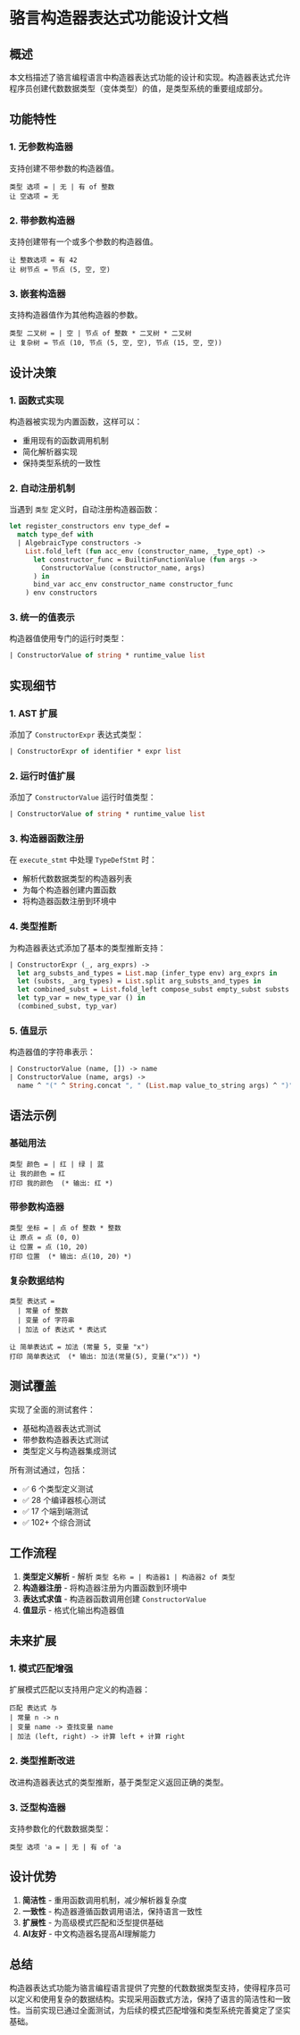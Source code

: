 # 骆言构造器表达式功能设计文档

## 概述

本文档描述了骆言编程语言中构造器表达式功能的设计和实现。构造器表达式允许程序员创建代数数据类型（变体类型）的值，是类型系统的重要组成部分。

## 功能特性

### 1. 无参数构造器
支持创建不带参数的构造器值。

```luoyan
类型 选项 = | 无 | 有 of 整数
让 空选项 = 无
```

### 2. 带参数构造器
支持创建带有一个或多个参数的构造器值。

```luoyan
让 整数选项 = 有 42
让 树节点 = 节点 (5, 空, 空)
```

### 3. 嵌套构造器
支持构造器值作为其他构造器的参数。

```luoyan
类型 二叉树 = | 空 | 节点 of 整数 * 二叉树 * 二叉树
让 复杂树 = 节点 (10, 节点 (5, 空, 空), 节点 (15, 空, 空))
```

## 设计决策

### 1. 函数式实现
构造器被实现为内置函数，这样可以：
- 重用现有的函数调用机制
- 简化解析器实现
- 保持类型系统的一致性

### 2. 自动注册机制
当遇到 `类型` 定义时，自动注册构造器函数：
```ocaml
let register_constructors env type_def =
  match type_def with
  | AlgebraicType constructors ->
    List.fold_left (fun acc_env (constructor_name, _type_opt) ->
      let constructor_func = BuiltinFunctionValue (fun args ->
        ConstructorValue (constructor_name, args)
      ) in
      bind_var acc_env constructor_name constructor_func
    ) env constructors
```

### 3. 统一的值表示
构造器值使用专门的运行时类型：
```ocaml
| ConstructorValue of string * runtime_value list
```

## 实现细节

### 1. AST 扩展
添加了 `ConstructorExpr` 表达式类型：
```ocaml
| ConstructorExpr of identifier * expr list
```

### 2. 运行时值扩展
添加了 `ConstructorValue` 运行时值类型：
```ocaml
| ConstructorValue of string * runtime_value list
```

### 3. 构造器函数注册
在 `execute_stmt` 中处理 `TypeDefStmt` 时：
- 解析代数数据类型的构造器列表
- 为每个构造器创建内置函数
- 将构造器函数注册到环境中

### 4. 类型推断
为构造器表达式添加了基本的类型推断支持：
```ocaml
| ConstructorExpr (_, arg_exprs) ->
  let arg_substs_and_types = List.map (infer_type env) arg_exprs in
  let (substs, _arg_types) = List.split arg_substs_and_types in
  let combined_subst = List.fold_left compose_subst empty_subst substs in
  let typ_var = new_type_var () in
  (combined_subst, typ_var)
```

### 5. 值显示
构造器值的字符串表示：
```ocaml
| ConstructorValue (name, []) -> name
| ConstructorValue (name, args) -> 
  name ^ "(" ^ String.concat ", " (List.map value_to_string args) ^ ")"
```

## 语法示例

### 基础用法
```luoyan
类型 颜色 = | 红 | 绿 | 蓝
让 我的颜色 = 红
打印 我的颜色  (* 输出: 红 *)
```

### 带参数构造器
```luoyan
类型 坐标 = | 点 of 整数 * 整数
让 原点 = 点 (0, 0)
让 位置 = 点 (10, 20)
打印 位置  (* 输出: 点(10, 20) *)
```

### 复杂数据结构
```luoyan
类型 表达式 = 
  | 常量 of 整数
  | 变量 of 字符串  
  | 加法 of 表达式 * 表达式

让 简单表达式 = 加法 (常量 5, 变量 "x")
打印 简单表达式  (* 输出: 加法(常量(5), 变量("x")) *)
```

## 测试覆盖

实现了全面的测试套件：
- 基础构造器表达式测试
- 带参数构造器表达式测试
- 类型定义与构造器集成测试

所有测试通过，包括：
- ✅ 6 个类型定义测试
- ✅ 28 个编译器核心测试
- ✅ 17 个端到端测试
- ✅ 102+ 个综合测试

## 工作流程

1. **类型定义解析** - 解析 `类型 名称 = | 构造器1 | 构造器2 of 类型` 
2. **构造器注册** - 将构造器注册为内置函数到环境中
3. **表达式求值** - 构造器函数调用创建 `ConstructorValue`
4. **值显示** - 格式化输出构造器值

## 未来扩展

### 1. 模式匹配增强
扩展模式匹配以支持用户定义的构造器：
```luoyan
匹配 表达式 与
| 常量 n -> n
| 变量 name -> 查找变量 name
| 加法 (left, right) -> 计算 left + 计算 right
```

### 2. 类型推断改进
改进构造器表达式的类型推断，基于类型定义返回正确的类型。

### 3. 泛型构造器
支持参数化的代数数据类型：
```luoyan
类型 选项 'a = | 无 | 有 of 'a
```

## 设计优势

1. **简洁性** - 重用函数调用机制，减少解析器复杂度
2. **一致性** - 构造器遵循函数调用语法，保持语言一致性  
3. **扩展性** - 为高级模式匹配和泛型提供基础
4. **AI友好** - 中文构造器名提高AI理解能力

## 总结

构造器表达式功能为骆言编程语言提供了完整的代数数据类型支持，使得程序员可以定义和使用复杂的数据结构。实现采用函数式方法，保持了语言的简洁性和一致性。当前实现已通过全面测试，为后续的模式匹配增强和类型系统完善奠定了坚实基础。